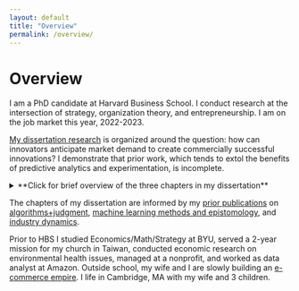 ```yaml
---
layout: default
title: "Overview"
permalink: /overview/
---
```


# Overview

I am a PhD candidate at Harvard Business School. I conduct research at the intersection of strategy, organization theory, and entrepreneurship. I am on the job market this year, 2022-2023.

[My dissertation research](./research.md#working-papers) is organized around the question: how can innovators anticipate market demand to create commercially successful innovations? I demonstrate that prior work, which tends to extol the benefits of predictive analytics and experimentation, is incomplete.

<details><summary>**Click for brief overview of the three chapters in my dissertation**</summary>
- In chapter 1 of my dissertation, I show that when incumbent products enjoy high market power, new products that initially appeal to niche market segments are more likely to achieve widespread commercial success than products that initially enjoy broad appeal. Therefore, prior to launch, innovations with the most potential for commercial success may systematically appear to have small potential market sizes according to traditional quantitative market-sizing techniques. 
  
- In chapter 2 (my job market paper), I ask whether organizations with data-driven cultures are more innovative. This question has evoked polarized viewpoints: some argue that reliance on quantitative data increases innovative foresight by reducing the biases inherent in softer methods, whereas others argue that such reliance leads to merely incremental innovation. Instead of focusing on the magnitude of reliance on quantitative analysis, I focus on what I call the *epistemic plasticity* of organizational culture—the extent to which the culture values different kinds of analyses. Surprisingly, I show that data-driven organizations produce the most breakthrough commercial successes—but only if they also liberally use qualitative analysis.
  
- In chapter 3, I study experimentation-driven product innovation in user communities. I show that innovation trajectories can get derailed when innovators are highly responsive to experimentation in highly concentrated user communities that are not representative of the broader market.
</details>

The chapters of my dissertation are informed by my [prior publications](./research.md#publications) on [algorithms+judgment](https://pubsonline.informs.org/doi/abs/10.1287/orsc.2021.1554), [machine learning methods and epistomology](https://onlinelibrary.wiley.com/doi/abs/10.1002/smj.3215), and [industry dynamics](https://pubsonline.informs.org/doi/abs/10.1287/stsc.2021.0130).

Prior to HBS I studied Economics/Math/Strategy at BYU, served a 2-year mission for my church in Taiwan, conducted economic research on environmental health issues, managed at a nonprofit, and worked as data analyst at Amazon. Outside school, my wife and I are slowly building an [e-commerce empire](https://www.myrosalyn.com/). I life in Cambridge, MA with my wife and 3 children.
